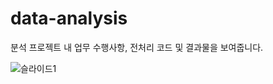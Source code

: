 # data-analysis
분석 프로젝트 내 업무 수행사항, 전처리 코드 및 결과물을 보여줍니다. 


![슬라이드1](https://user-images.githubusercontent.com/97493166/148894026-84f8de51-2614-4274-92ac-271ec2cf5b33.PNG)
